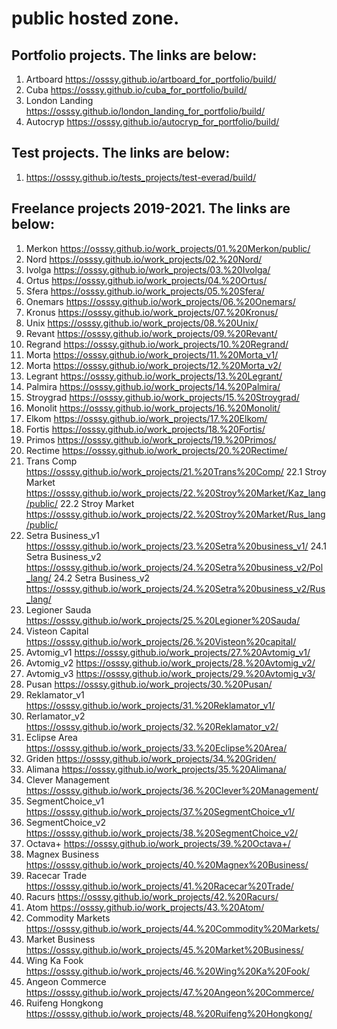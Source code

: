 # public hosted zone.

## Portfolio projects. The links are below: 
1. Artboard https://osssy.github.io/artboard_for_portfolio/build/
2. Cuba https://osssy.github.io/cuba_for_portfolio/build/
3. London Landing https://osssy.github.io/london_landing_for_portfolio/build/
4. Autocryp https://osssy.github.io/autocryp_for_portfolio/build/

## Test projects. The links are below: 
1. https://osssy.github.io/tests_projects/test-everad/build/

## Freelance projects 2019-2021. The links are below:
01. Merkon https://osssy.github.io/work_projects/01.%20Merkon/public/
02. Nord https://osssy.github.io/work_projects/02.%20Nord/
03. Ivolga https://osssy.github.io/work_projects/03.%20Ivolga/
04. Ortus https://osssy.github.io/work_projects/04.%20Ortus/
05. Sfera https://osssy.github.io/work_projects/05.%20Sfera/
06. Onemars https://osssy.github.io/work_projects/06.%20Onemars/
07. Kronus https://osssy.github.io/work_projects/07.%20Kronus/
08. Unix https://osssy.github.io/work_projects/08.%20Unix/
09. Revant https://osssy.github.io/work_projects/09.%20Revant/
10. Regrand https://osssy.github.io/work_projects/10.%20Regrand/
11. Morta https://osssy.github.io/work_projects/11.%20Morta_v1/
12. Morta https://osssy.github.io/work_projects/12.%20Morta_v2/
13. Legrant https://osssy.github.io/work_projects/13.%20Legrant/
14. Palmira https://osssy.github.io/work_projects/14.%20Palmira/
15. Stroygrad https://osssy.github.io/work_projects/15.%20Stroygrad/
16. Monolit https://osssy.github.io/work_projects/16.%20Monolit/
17. Elkom https://osssy.github.io/work_projects/17.%20Elkom/
18. Fortis https://osssy.github.io/work_projects/18.%20Fortis/
19. Primos https://osssy.github.io/work_projects/19.%20Primos/
20. Rectime https://osssy.github.io/work_projects/20.%20Rectime/
21. Trans Comp https://osssy.github.io/work_projects/21.%20Trans%20Comp/
22.1 Stroy Market https://osssy.github.io/work_projects/22.%20Stroy%20Market/Kaz_lang/public/
22.2 Stroy Market https://osssy.github.io/work_projects/22.%20Stroy%20Market/Rus_lang/public/
23. Setra Business_v1 https://osssy.github.io/work_projects/23.%20Setra%20business_v1/
24.1 Setra Business_v2 https://osssy.github.io/work_projects/24.%20Setra%20business_v2/Pol_lang/
24.2 Setra Business_v2 https://osssy.github.io/work_projects/24.%20Setra%20business_v2/Rus_lang/
25. Legioner Sauda https://osssy.github.io/work_projects/25.%20Legioner%20Sauda/
26. Visteon Capital https://osssy.github.io/work_projects/26.%20Visteon%20capital/
27. Avtomig_v1 https://osssy.github.io/work_projects/27.%20Avtomig_v1/
28. Avtomig_v2 https://osssy.github.io/work_projects/28.%20Avtomig_v2/
29. Avtomig_v3 https://osssy.github.io/work_projects/29.%20Avtomig_v3/
30. Pusan https://osssy.github.io/work_projects/30.%20Pusan/
31. Reklamator_v1 https://osssy.github.io/work_projects/31.%20Reklamator_v1/
32. Rerlamator_v2 https://osssy.github.io/work_projects/32.%20Reklamator_v2/
33. Eclipse Area https://osssy.github.io/work_projects/33.%20Eclipse%20Area/
34. Griden https://osssy.github.io/work_projects/34.%20Griden/
35. Alimana https://osssy.github.io/work_projects/35.%20Alimana/
36. Clever Management https://osssy.github.io/work_projects/36.%20Clever%20Management/
37. SegmentChoice_v1 https://osssy.github.io/work_projects/37.%20SegmentChoice_v1/
38. SegmentChoice_v2 https://osssy.github.io/work_projects/38.%20SegmentChoice_v2/
39. Octava+ https://osssy.github.io/work_projects/39.%20Octava+/
40. Magnex Business https://osssy.github.io/work_projects/40.%20Magnex%20Business/
41. Racecar Trade https://osssy.github.io/work_projects/41.%20Racecar%20Trade/
42. Racurs https://osssy.github.io/work_projects/42.%20Racurs/
43. Atom https://osssy.github.io/work_projects/43.%20Atom/
44. Commodity Markets https://osssy.github.io/work_projects/44.%20Commodity%20Markets/
45. Market Business https://osssy.github.io/work_projects/45.%20Market%20Business/
46. Wing Ka Fook https://osssy.github.io/work_projects/46.%20Wing%20Ka%20Fook/
47. Angeon Commerce https://osssy.github.io/work_projects/47.%20Angeon%20Commerce/
48. Ruifeng Hongkong https://osssy.github.io/work_projects/48.%20Ruifeng%20Hongkong/